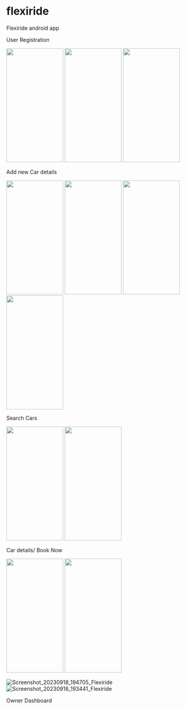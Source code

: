 # flexiride

Flexiride android app

User Registration

<img src="https://github.com/truptig12/flexiride/assets/143222562/c3f2a933-2ab0-4400-8e09-5d8aad985fe6" width="150" height="300">
<img src="https://github.com/truptig12/flexiride/assets/143222562/21885eca-b949-4bef-8480-8fc55b3f2f46" width="150" height="300">
<img src="https://github.com/truptig12/flexiride/assets/143222562/f2e9cae4-aeb3-4d34-852b-abba4b65391d" width="150" height="300">



Add new Car details



<img src="https://github.com/truptig12/flexiride/assets/143222562/9ebe340c-a6d3-4417-b394-3c5a77c3cd23" width="150" height="300">
<img src="https://github.com/truptig12/flexiride/assets/143222562/c778913f-edb9-4069-80bc-1ea580ef1698" width="150" height="300">
<img src="https://github.com/truptig12/flexiride/assets/143222562/56d7f878-b1b8-48f0-8fc3-fc3cbc165457" width="150" height="300">
<img src="https://github.com/truptig12/flexiride/assets/143222562/a5f2ea6e-9017-4b02-a7a0-cd4c7e1cdaf5" width="150" height="300">


Search Cars

<img src="https://github.com/truptig12/flexiride/assets/143222562/60856390-0481-4008-beed-a4a49fdef8eb" width="150" height="300">
<img src="https://github.com/truptig12/flexiride/assets/143222562/f9efc0bc-41b9-4bc8-a14a-4fa1badaefa7" width="150" height="300">

Car details/ Book Now

<img src="https://github.com/truptig12/flexiride/assets/143222562/56714ef6-cea4-4209-96aa-1ee464a121e0" width="150" height="300">
<img src="https://github.com/truptig12/flexiride/assets/143222562/7ffd4f9e-695a-404d-93ca-8db055717c71" width="150" height="300">

![Screenshot_20230918_194705_Flexiride](https://github.com/truptig12/flexiride/assets/143222562/7ffd4f9e-695a-404d-93ca-8db055717c71)
![Screenshot_20230918_193441_Flexiride](https://github.com/truptig12/flexiride/assets/143222562/56714ef6-cea4-4209-96aa-1ee464a121e0)


Owner Dashboard
